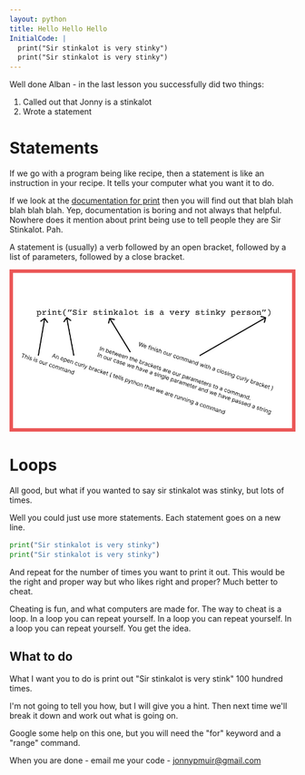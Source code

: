 ```yaml
---
layout: python
title: Hello Hello Hello
InitialCode: |
  print("Sir stinkalot is very stinky")
  print("Sir stinkalot is very stinky")
---
```

Well done Alban - in the last lesson you successfully did two things:
1) Called out that Jonny is a stinkalot
2) Wrote a statement

# Statements
If we go with a program being like recipe, then a statement is like an instruction in your recipe. It tells your computer what you want it to do.

If we look at the [documentation for print](https://docs.python.org/3/library/functions.html#print) then you will find out that blah blah blah blah blah. Yep, documentation is boring and not always that helpful. Nowhere does it mention about print being use to tell people they are Sir Stinkalot. Pah.

A statement is (usually) a verb followed by an open bracket, followed by a list of parameters, followed by a close bracket.

![The Print Command Broken Down](../assets/print-command.jpg)



# Loops
All good, but what if you wanted to say sir stinkalot was stinky, but lots of times.

Well you could just use more statements. Each statement goes on a new line. 
```python
print("Sir stinkalot is very stinky")
print("Sir stinkalot is very stinky")
```
And repeat for the number of times you want to print it out. This would be the right and proper way but who likes right and proper? Much better to cheat.

Cheating is fun, and what computers are made for. The way to cheat is a loop. In a loop you can repeat yourself. In a loop you can repeat yourself. In a loop you can repeat yourself. You get the idea.


## What to do

What I want you to do is print out "Sir stinkalot is very stink" 100 hundred times.

I'm not going to tell you how, but I will give you a hint. Then next time we'll break it down and work out what is going on.

Google some help on this one, but you will need the "for" keyword and a "range" command.

When you are done - email me your code - jonnypmuir@gmail.com
